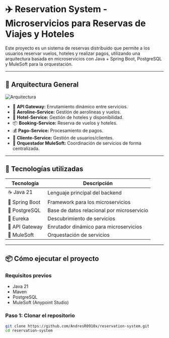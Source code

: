 # ✈️ Reservation System - Microservicios para Reservas de Viajes y Hoteles

Este proyecto es un sistema de reservas distribuido que permite a los usuarios reservar vuelos, hoteles y realizar pagos, utilizando una arquitectura basada en microservicios con Java + Spring Boot, PostgreSQL y MuleSoft para la orquestación.

---

## 🧱 Arquitectura General

![Arquitectura](https://github.com/tu-usuario/tu-repo/blob/main/docs/arquitectura.png) <!-- Puedes subir un diagrama aquí -->

- 🔗 **API Gateway:** Enrutamiento dinámico entre servicios.
- 🛫 **Aeroline-Service:** Gestión de aerolíneas y vuelos.
- 🏨 **Hotel-Service:** Gestión de hoteles y disponibilidad.
- 📦 **Booking-Service:** Reserva de vuelos y hoteles.
- 💰 **Pago-Service:** Procesamiento de pagos.
- 👤 **Cliente-Service:** Gestión de usuarios/clientes.
- 🔄 **Orquestador MuleSoft:** Coordinación de servicios de forma centralizada.

---

## 🚀 Tecnologías utilizadas

| Tecnología     | Descripción                                 |
|----------------|---------------------------------------------|
| ☕ Java 21      | Lenguaje principal del backend              |
| 🌱 Spring Boot | Framework para los microservicios           |
| 🐘 PostgreSQL  | Base de datos relacional por microservicio  |
| 🧭 Eureka       | Descubrimiento de servicios                 |
| 🚪 API Gateway | Enrutador dinámico para microservicios      |
| 🔄 MuleSoft    | Orquestación de servicios                   |


---

## 📦 Cómo ejecutar el proyecto

### Requisitos previos

- Java 21
- Maven
- PostgreSQL
- MuleSoft (Anypoint Studio)

### Paso 1: Clonar el repositorio

```bash
git clone https://github.com/AndresR0910x/reservation-system.git
cd reservation-system
